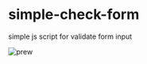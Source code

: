 # simple-check-form
simple js script for validate form input

<img src="https://sun9-42.userapi.com/c850620/v850620574/1e7470/U1uCnMuOaM0.jpg" alt="prew">
